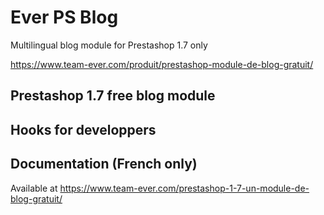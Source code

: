 # Ever PS Blog

Multilingual blog module for Prestashop 1.7 only

https://www.team-ever.com/produit/prestashop-module-de-blog-gratuit/

## Prestashop 1.7 free blog module
## Hooks for developpers
## Documentation (French only)
Available at https://www.team-ever.com/prestashop-1-7-un-module-de-blog-gratuit/
